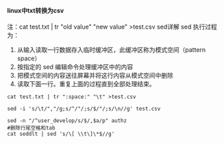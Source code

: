 #### linux中txt转换为csv

注：cat test.txt | tr "old value" "new value" >test.csv
sed详解
sed 执行过程为：
1. 从输入读取一行数据存入临时缓冲区，此缓冲区称为模式空间（pattern space）
2. 按指定的 sed 编辑命令处理缓冲区中的内容
3. 把模式空间的内容送往屏幕并将这行内容从模式空间中删除
4. 读取下面一行。重复上面的过程直到全部处理结束。
```
cat test.txt | tr ":space:" "\t" >test.csv

sed -i 's/\t/","/g;s/^/"/;s/$/"/;s/\n//g' test.csv
sed -n "/^user_develop/s/$/,$a/p" authz
#删除行尾空格和tab
cat seddlt | sed 's/\[ \\t\]\*$//g'
```

